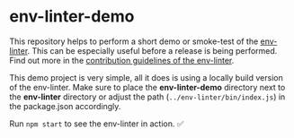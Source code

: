 # env-linter-demo

This repository helps to perform a short demo or smoke-test of the [env-linter](https://github.com/namics/env-linter). This can be especially useful before a release is being performed. Find out more in the [contribution guidelines of the env-linter](https://github.com/namics/env-linter/blob/develop/CONTRIBUTE.md).

This demo project is very simple, all it does is using a locally build version of the env-linter. Make sure to place the **env-linter-demo** directory next to the **env-linter** directory or adjust the path (`../env-linter/bin/index.js`) in the package.json accordingly.

Run `npm start` to see the env-linter in action. ✅
